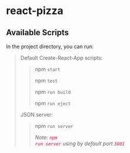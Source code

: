 # react-pizza

## Available Scripts

In the project directory, you can run:


>Default Create-React-App scripts:
>>  npm `start`
>>
>>  npm `test`
>>
>>  npm `run build`
>>
>>  npm `run eject`
>
> JSON server:
>> npm `run server`
>>
>>*Note: <code style="color: #c7254e;background-color: #f9f2f4;">npm run server</code> using by default port <code style="color: #c7254e;background-color: #f9f2f4;">3001</code>*
